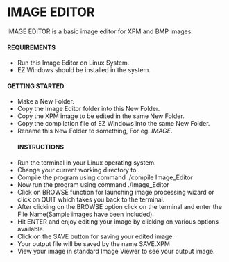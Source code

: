 <h1> IMAGE EDITOR </h1>

IMAGE EDITOR is a basic image editor for XPM and BMP images.

<h4> REQUIREMENTS </h4> 
<ul>
<li>Run this Image Editor on Linux System.</li>
<li>EZ Windows should be installed in the system.</li>
</ul>
                   
<h4> GETTING STARTED </h4>
<ul>
<li>Make a New Folder.</li>
<li>Copy the Image Editor folder into this New Folder.</li>
<li>Copy the XPM image to be edited in the same New Folder.</li>
<li>Copy the compilation file of EZ Windows into the same New Folder.</li>
<li>Rename this New Folder to something, For eg. <i>IMAGE</i>.</li>
                 
<h4> INSTRUCTIONS </h4>
<li>Run the terminal in your Linux operating system.</li>
<li>Change your current working directory to <IMAGE>.</li>
<li>Compile the program using command ./compile Image_Editor</li>
<li>Now run the program using command ./Image_Editor</li>
<li>Click on BROWSE function for launching image processing wizard or click on QUIT which takes you back to the terminal.</li>
<li>After clicking on the BROWSE option click on the terminal and enter the File Name(Sample images have been included).</li>
<li>Hit ENTER and enjoy editing your image by clicking on various options available.</li>
<li>Click on the SAVE button for saving your edited image.</li>
<li>Your output file will be saved by the name SAVE.XPM</li>
<li>View your image in standard Image Viewer to see your output image.</li>
